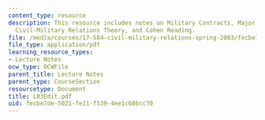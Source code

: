 ```yaml
---
content_type: resource
description: This resource includes notes on Military Contracts, Major Figures in
  Civil-Military Relations Theory, and Cohen Reading.
file: /media/courses/17-584-civil-military-relations-spring-2003/fecbe7de5021fe11f5394ee1c686cc70_L03Edit.pdf
file_type: application/pdf
learning_resource_types:
- Lecture Notes
ocw_type: OCWFile
parent_title: Lecture Notes
parent_type: CourseSection
resourcetype: Document
title: L03Edit.pdf
uid: fecbe7de-5021-fe11-f539-4ee1c686cc70
---
```

